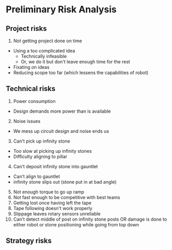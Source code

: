 # Preliminary Risk Analysis
## Project risks
1. Not getting project done on time
  * Using a too complicated idea
      * Technically infeasible
      * Or, we do it but don't leave enough time for the rest
  * Fixating on ideas 
* Reducing scope too far (which lessens the capabilities of robot)

## Technical risks
1. Power consumption
  * Design demands more power than is available
2. Noise issues
  * We mess up circuit design and noise ends us
3. Can't pick up infinity stone
  * Too slow at picking up infinity stones
  * Difficulty aligning to pillar
4. Can't deposit infinity stone into gauntlet
  * Can't align to gauntlet
  * infinity stone slips out (stone put in at bad angle)
5. Not enough torque to go up ramp
6. Not fast enough to be competitive with best teams
7. Getting lost once having left the tape
8. Tape following doesn't work properly
9. Slippage leaves rotary sensors unreliable
10. Can't detect middle of post on infinity stone posts OR damage is done to either robot or stone positioning while going from top down


## Strategy risks
